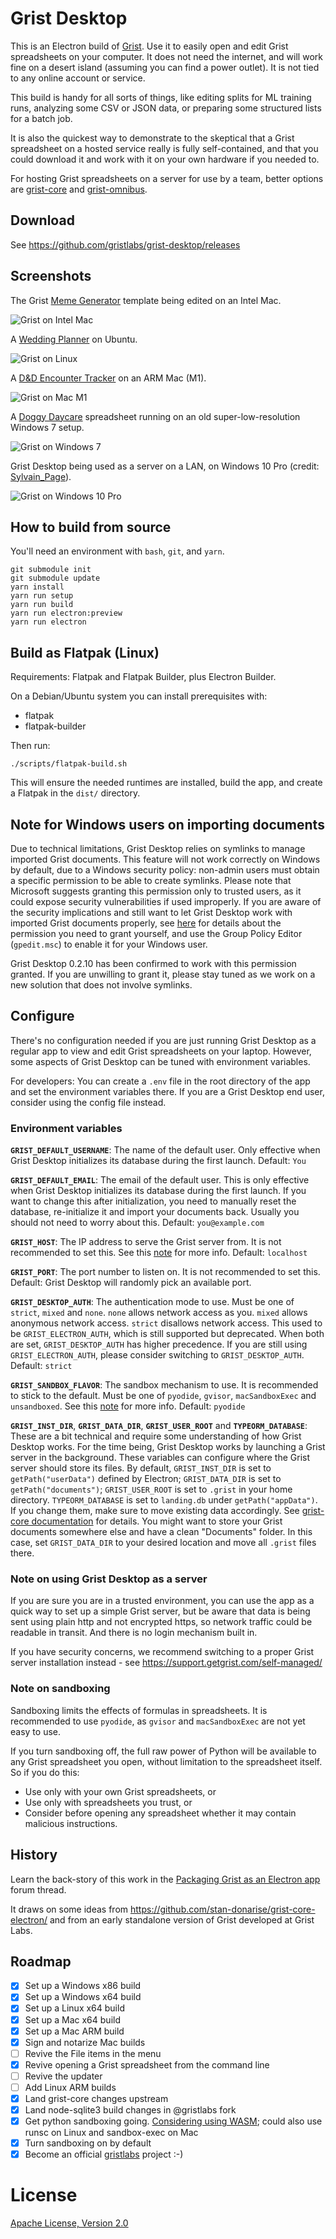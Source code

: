 # Grist Desktop

This is an Electron build of [Grist](https://github.com/gristlabs/grist-core/).
Use it to easily open and edit Grist spreadsheets on your computer. It does not
need the internet, and will work fine on a desert island (assuming you can find a
power outlet). It is not tied to any online account or service.

This build is handy for all sorts of things, like editing splits for
ML training runs, analyzing some CSV or JSON data, or preparing some
structured lists for a batch job.

It is also the quickest way to demonstrate to the skeptical that a
Grist spreadsheet on a hosted service really is fully self-contained,
and that you could download it and work with it on your own hardware
if you needed to.

For hosting Grist spreadsheets on a server for use by a team,
better options are [grist-core](https://github.com/gristlabs/grist-core/)
and [grist-omnibus](https://github.com/gristlabs/grist-omnibus/).

## Download

See https://github.com/gristlabs/grist-desktop/releases

## Screenshots

The Grist [Meme Generator](https://templates.getgrist.com/gtzQwTXkgzFG/Meme-Generator) template being edited on an Intel Mac.

![Grist on Intel Mac](https://user-images.githubusercontent.com/118367/219882277-4dd1e60f-adde-463c-9a79-71e1924db6c1.png)

A [Wedding Planner](https://templates.getgrist.com/mNp9G2bZ1uaE/Wedding-Planner) on Ubuntu.

![Grist on Linux](https://user-images.githubusercontent.com/118367/221054013-60d7bde0-c524-4185-972a-703b45141b56.png)

A [D&D Encounter Tracker](https://templates.getgrist.com/3r2i6U4zhQLb/DD-Encounter-Tracker) on an ARM Mac (M1).

![Grist on Mac M1](https://user-images.githubusercontent.com/118367/221052545-a1024710-b368-4f4b-a727-9d54c0b43cb5.png)

A [Doggy Daycare](https://templates.getgrist.com/vAcfEKLQf3YF/Doggie-Daycare) spreadsheet running on an old super-low-resolution Windows 7 setup.

![Grist on Windows 7](https://user-images.githubusercontent.com/118367/215295214-83c46e03-16f6-45d2-84dd-d26d34cb5f95.jpeg)

Grist Desktop being used as a server on a LAN, on Windows 10 Pro (credit: [Sylvain_Page](https://community.getgrist.com/t/packaging-grist-as-an-electron-app/1233/29)).

![Grist on Windows 10 Pro](https://user-images.githubusercontent.com/118367/221203024-ac8ad72d-bb08-43dd-9447-f9a06cfbce3e.jpeg)


## How to build from source

You'll need an environment with `bash`, `git`, and `yarn`.

```
git submodule init
git submodule update
yarn install
yarn run setup
yarn run build
yarn run electron:preview
yarn run electron
```

## Build as Flatpak (Linux)

Requirements: Flatpak and Flatpak Builder, plus Electron Builder.

On a Debian/Ubuntu system you can install prerequisites with:

- flatpak
- flatpak-builder

Then run:

```
./scripts/flatpak-build.sh
```

This will ensure the needed runtimes are installed, build the app, and create a Flatpak in the `dist/` directory.

## Note for Windows users on importing documents

Due to technical limitations, Grist Desktop relies on symlinks to manage imported
Grist documents. This feature will not work correctly on Windows by default, due
to a Windows security policy: non-admin users must obtain a specific permission
to be able to create symlinks. Please note that Microsoft suggests granting this
permission only to trusted users, as it could expose security vulnerabilities if
used improperly. If you are aware of the security implications and still want to
let Grist Desktop work with imported Grist documents properly, see [here](https://learn.microsoft.com/en-us/previous-versions/windows/it-pro/windows-vista/cc766301(v=ws.10)?redirectedfrom=MSDN#create-symbolic-links)
for details about the permission you need to grant yourself, and use the Group
Policy Editor (`gpedit.msc`) to enable it for your Windows user.

Grist Desktop 0.2.10 has been confirmed to work with this permission granted. If
you are unwilling to grant it, please stay tuned as we work on a new solution
that does not involve symlinks.

## Configure

There's no configuration needed if you are just running Grist Desktop as a
regular app to view and edit Grist spreadsheets on your laptop.
However, some aspects of Grist Desktop can be tuned with environment variables.

For developers: You can create a `.env` file in the root directory of the app
and set the environment variables there. If you are a Grist Desktop end user,
consider using the config file instead.

### Environment variables

**`GRIST_DEFAULT_USERNAME`**: The name of the default user. Only effective when
Grist Desktop initializes its database during the first launch. Default: `You`

**`GRIST_DEFAULT_EMAIL`**: The email of the default user. This is only effective
when Grist Desktop initializes its database during the first launch. If you want
to change this after initialization, you need to manually reset the database,
re-initialize it and import your documents back. Usually you should not need to
worry about this. Default: `you@example.com`

**`GRIST_HOST`**: The IP address to serve the Grist server from. It is not
recommended to set this. See this [note](#note-on-using-grist-desktop-as-a-server)
for more info. Default: `localhost`

**`GRIST_PORT`**: The port number to listen on. It is not recommended to set this.
Default: Grist Desktop will randomly pick an available port.

**`GRIST_DESKTOP_AUTH`**: The authentication mode to use. Must be one of `strict`,
`mixed` and `none`. `none` allows network access as you. `mixed` allows anonymous
network access. `strict` disallows network access. This used to be `GRIST_ELECTRON_AUTH`,
which is still supported but deprecated. When both are set, `GRIST_DESKTOP_AUTH`
has higher precedence. If you are still using `GRIST_ELECTRON_AUTH`, please consider
switching to `GRIST_DESKTOP_AUTH`. Default: `strict`

**`GRIST_SANDBOX_FLAVOR`**: The sandbox mechanism to use. It is recommended to stick
to the default. Must be one of `pyodide`, `gvisor`, `macSandboxExec` and
`unsandboxed`. See this [note](#note-on-sandboxing) for more info. Default: `pyodide`

**`GRIST_INST_DIR`**, **`GRIST_DATA_DIR`**, **`GRIST_USER_ROOT`** and
**`TYPEORM_DATABASE`**: These are a bit technical and require some understanding of how
Grist Desktop works. For the time being, Grist Desktop works by launching a Grist server
in the background. These variables can configure where the Grist server should store its files.
By default, `GRIST_INST_DIR` is set to `getPath("userData")` defined by Electron;
`GRIST_DATA_DIR` is set to `getPath("documents")`; `GRIST_USER_ROOT` is set to `.grist`
in your home directory. `TYPEORM_DATABASE` is set to `landing.db` under
`getPath("appData")`. If you change them, make sure to move existing data accordingly.
See [grist-core documentation](https://github.com/gristlabs/grist-core) for details.
You might want to store your Grist documents somewhere else and have a clean "Documents"
folder. In this case, set `GRIST_DATA_DIR` to your desired location and move all `.grist`
files there.

### Note on using Grist Desktop as a server

If you are sure you are in a trusted environment, you can use the app as a
quick way to set up a simple Grist server, but be aware that data is being 
sent using plain http and not encrypted https, so network traffic could be
readable in transit. And there is no login mechanism built in.

If you have security concerns, we recommend switching to a proper Grist server
installation instead - see https://support.getgrist.com/self-managed/

### Note on sandboxing

Sandboxing limits the effects of formulas in spreadsheets. It is recommended to use `pyodide`,
as `gvisor` and `macSandboxExec` are not yet easy to use.

If you turn sandboxing off, the full raw power of Python will be available to any Grist
spreadsheet you open, without limitation to the spreadsheet itself. So if you do this:

 * Use only with your own Grist spreadsheets, or
 * Use only with spreadsheets you trust, or
 * Consider before opening any spreadsheet whether it may contain malicious instructions.


## History

Learn the back-story of this work in the
[Packaging Grist as an Electron app](https://community.getgrist.com/t/packaging-grist-as-an-electron-app/1233)
forum thread.

It draws on some ideas from https://github.com/stan-donarise/grist-core-electron/
and from an early standalone version of Grist developed at Grist Labs.

## Roadmap

 * [x] Set up a Windows x86 build
 * [x] Set up a Windows x64 build
 * [x] Set up a Linux x64 build
 * [x] Set up a Mac x64 build
 * [x] Set up a Mac ARM build
 * [x] Sign and notarize Mac builds
 * [ ] Revive the File items in the menu
 * [x] Revive opening a Grist spreadsheet from the command line
 * [ ] Revive the updater
 * [ ] Add Linux ARM builds
 * [x] Land grist-core changes upstream
 * [x] Land node-sqlite3 build changes in @gristlabs fork
 * [x] Get python sandboxing going. [Considering using WASM](https://github.com/gristlabs/grist-core/pull/437); could also use runsc on Linux and sandbox-exec on Mac
 * [x] Turn sandboxing on by default
 * [x] Become an official [gristlabs](https://github.com/gristlabs/) project :-)

# License

[Apache License, Version 2.0](http://www.apache.org/licenses/LICENSE-2.0)
